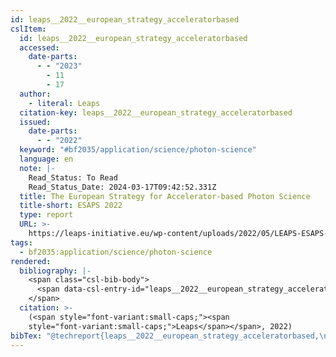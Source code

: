 ```yaml
---
id: leaps__2022__european_strategy_acceleratorbased
cslItem:
  id: leaps__2022__european_strategy_acceleratorbased
  accessed:
    date-parts:
      - - "2023"
        - 11
        - 17
  author:
    - literal: Leaps
  citation-key: leaps__2022__european_strategy_acceleratorbased
  issued:
    date-parts:
      - - "2022"
  keyword: "#bf2035/application/science/photon-science"
  language: en
  note: |-
    Read_Status: To Read
    Read_Status_Date: 2024-03-17T09:42:52.331Z
  title: The European Strategy for Accelerator-based Photon Science
  title-short: ESAPS 2022
  type: report
  URL: >-
    https://leaps-initiative.eu/wp-content/uploads/2022/05/LEAPS-ESAPS-Broschure_final-20052022-3.pdf
tags:
  - bf2035:application/science/photon-science
rendered:
  bibliography: |-
    <span class="csl-bib-body">
      <span data-csl-entry-id="leaps__2022__european_strategy_acceleratorbased" class="csl-entry"><span class='author-bib'>Leaps</span>. <span class='date-bib'>(2022)</span>. <span class='title'><i><b><span style="font-style:normal;">The European Strategy for Accelerator-based Photon Science</span></b></i></span>. <span class='URL'><a href='https://leaps-initiative.eu/wp-content/uploads/2022/05/LEAPS-ESAPS-Broschure_final-20052022-3.pdf'>LINK</a></span></span>
    </span>
  citation: >-
    (<span style="font-variant:small-caps;"><span
    style="font-variant:small-caps;">Leaps</span></span>, 2022)
bibTex: "@techreport{leaps__2022__european_strategy_acceleratorbased,\n\tauthor = {{Leaps}},\n\tyear = {2022},\n\tnote = {Read\\textunderscore{}Status: To Read\nRead\\textunderscore{}Status\\textunderscore{}Date: 2024-03-17T09:42:52.331Z},\n\ttitle = {The {European} {Strategy} for {Accelerator}-based {Photon} {Science}},\n\turl = {https://leaps-initiative.eu/wp-content/uploads/2022/05/LEAPS-ESAPS-Broschure_final-20052022-3.pdf},\n\thowpublished = {https://leaps-initiative.eu/wp-content/uploads/2022/05/LEAPS-ESAPS-Broschure\\textunderscore{}final-20052022-3.pdf},\n}\n\n"
---
```

